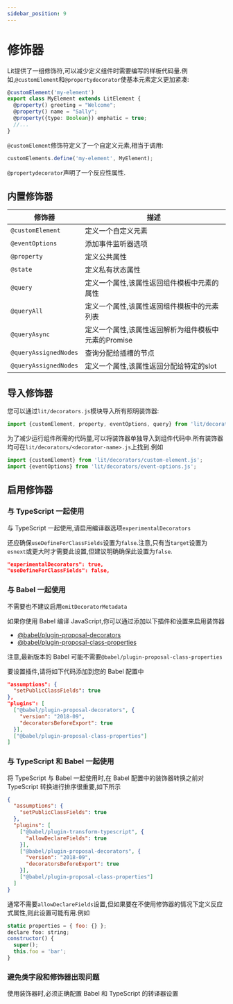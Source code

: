 ```yaml
---
sidebar_position: 9
---
```

# 修饰器

Lit提供了一组修饰符,可以减少定义组件时需要编写的样板代码量.例如,`@customElement`和`@propertydecorator`使基本元素定义更加紧凑:

```ts
@customElement('my-element')
export class MyElement extends LitElement {
  @property() greeting = "Welcome";
  @property() name = "Sally";
  @property({type: Boolean}) emphatic = true;
  //...
}
```

`@customElement`修饰符定义了一个自定义元素,相当于调用:

```js
customElements.define('my-element', MyElement);
```

`@propertydecorator`声明了一个反应性属性.

## 内置修饰器

| 修饰器 | 描述 |
| --- | --- |
| `@customElement` | 定义一个自定义元素 |
| `@eventOptions` | 添加事件监听器选项 |
| `@property` | 定义公共属性 |
| `@state` | 定义私有状态属性 |
| `@query` | 定义一个属性,该属性返回组件模板中元素的属性 |
| `@queryAll` | 定义一个属性,该属性返回组件模板中的元素列表 |
| `@queryAsync` | 定义一个属性,该属性返回解析为组件模板中元素的Promise |
| `@queryAssignedNodes` | 查询分配给插槽的节点 |
| `@queryAssignedNodes` | 定义一个属性,该属性返回分配给特定的slot|

## 导入修饰器

您可以通过`lit/decorators.js`模块导入所有照明装饰器:

```js
import {customElement, property, eventOptions, query} from 'lit/decorators.js';
```

为了减少运行组件所需的代码量,可以将装饰器单独导入到组件代码中.所有装饰器均可在`lit/decorators/<decorator-name>.js`上找到.例如

```js
import {customElement} from 'lit/decorators/custom-element.js';
import {eventOptions} from 'lit/decorators/event-options.js';
```

## 启用修饰器

### 与 TypeScript 一起使用

与 TypeScript 一起使用,请启用编译器选项`experimentalDecorators`

还应确保`useDefineForClassFields`设置为`false`.注意,只有当`target`设置为`esnext`或更大时才需要此设置,但建议明确确保此设置为`false`.

```json
"experimentalDecorators": true,
"useDefineForClassFields": false,
```

### 与 Babel 一起使用

不需要也不建议启用`emitDecoratorMetadata`

如果你使用 Babel 编译 JavaScript,你可以通过添加以下插件和设置来启用装饰器

- [@babel/plugin-proposal-decorators](https://babeljs.io/docs/en/babel-plugin-proposal-decorators)
- [@babel/plugin-proposal-class-properties](https://babeljs.io/docs/en/babel-plugin-proposal-class-properties)

注意,最新版本的 Babel 可能不需要`@babel/plugin-proposal-class-properties`

要设置插件,请将如下代码添加到您的 Babel 配置中

```json
"assumptions": {
  "setPublicClassFields": true
},
"plugins": [
  ["@babel/plugin-proposal-decorators", {
    "version": "2018-09",
    "decoratorsBeforeExport": true
  }],
  ["@babel/plugin-proposal-class-properties"]
]
```

### 与 TypeScript 和 Babel 一起使用

将 TypeScript 与 Babel 一起使用时,在 Babel 配置中的装饰器转换之前对 TypeScript 转换进行排序很重要,如下所示

```json
{
  "assumptions": {
    "setPublicClassFields": true
  },
  "plugins": [
    ["@babel/plugin-transform-typescript", {
      "allowDeclareFields": true
    }],
    ["@babel/plugin-proposal-decorators", {
      "version": "2018-09",
      "decoratorsBeforeExport": true
    }],
    ["@babel/plugin-proposal-class-properties"]
  ]
}
```

通常不需要`allowDeclareFields`设置,但如果要在不使用修饰器的情况下定义反应式属性,则此设置可能有用.例如

```js
static properties = { foo: {} };
declare foo: string;
constructor() {
  super();
  this.foo = 'bar';
}
```

### 避免类字段和修饰器出现问题

使用装饰器时,必须正确配置 Babel 和 TypeScript 的转译器设置
